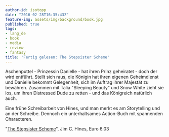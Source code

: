 ```yaml
---
author-id: isotopp
date: "2016-02-28T16:35:43Z"
feature-img: assets/img/background/book.jpg
published: true
tags:
- lang_de
- book
- media
- review
- fantasy
title: 'Fertig gelesen: The Stepsister Scheme'
---
```

Aschenputtel - Prinzessin Danielle - hat ihren Prinz geheiratet - doch der wird entführt. Stellt sich raus, die Königin hat ihren eigenen Geheimdienst und Danielle bekommt Gelegenheit, sich im Auftrag ihrer Majestät zu bewähren. Zusammen mit Talia "Sleeping Beauty" und Snow White zieht sie los, um ihren Distressed Dude zu retten - und das Königreich natürlich auch. 

Eine frühe Schreibarbeit von Hines, und man merkt es am Storytelling und an der Schreibe. Dennoch ein unterhaltsames Action-Buch mit spannenden Characteren.

"[The Stepsister Scheme](http://www.amazon.de/dp/B001O222DG)", Jim C. Hines, Euro 6.03
